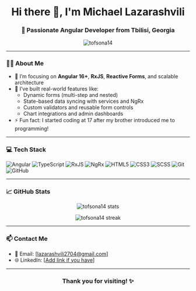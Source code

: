 <h1 align="center">Hi there 👋, I'm Michael Lazarashvili</h1>
<h3 align="center">🚀 Passionate Angular Developer from Tbilisi, Georgia</h3>

<p align="center">
  <img src="https://komarev.com/ghpvc/?username=tofsona14&label=Profile%20views&color=0e75b6&style=flat" alt="tofsona14" />
</p>

---

### 👨‍💻 About Me

- 🧠 I’m focusing on **Angular 16+**, **RxJS**, **Reactive Forms**, and scalable architecture
- 💼 I’ve built real-world features like:
  - Dynamic forms (multi-step and nested)
  - State-based data syncing with services and NgRx
  - Custom validators and reusable form controls
  - Chart integrations and admin dashboards
- ⚡ Fun fact: I started coding at 17 after my brother introduced me to programming!

---

### 💻 Tech Stack

![Angular](https://img.shields.io/badge/-Angular-DD0031?style=flat-square&logo=angular&logoColor=white)
![TypeScript](https://img.shields.io/badge/-TypeScript-3178C6?style=flat-square&logo=typescript&logoColor=white)
![RxJS](https://img.shields.io/badge/-RxJS-B7178C?style=flat-square&logo=ReactiveX&logoColor=white)
![NgRx](https://img.shields.io/badge/-NgRx-7611B6?style=flat-square&logo=redux&logoColor=white)
![HTML5](https://img.shields.io/badge/-HTML5-E34F26?style=flat-square&logo=html5&logoColor=white)
![CSS3](https://img.shields.io/badge/-CSS3-1572B6?style=flat-square&logo=css3&logoColor=white)
![SCSS](https://img.shields.io/badge/-SCSS-CC6699?style=flat-square&logo=sass&logoColor=white)
![Git](https://img.shields.io/badge/-Git-F05032?style=flat-square&logo=git&logoColor=white)
![GitHub](https://img.shields.io/badge/-GitHub-181717?style=flat-square&logo=github&logoColor=white)

---

### 📈 GitHub Stats

<p align="center">
  <img src="https://github-readme-stats.vercel.app/api?username=MichaLL27&show_icons=true&theme=tokyonight" alt="tofsona14 stats" />
</p>

<p align="center">
  <img src="https://github-readme-streak-stats.herokuapp.com/?user=MichaLL27&theme=tokyonight" alt="tofsona14 streak" />
</p>

---

### 📫 Contact Me

- 📧 Email: [lazarashvili2704@gmail.com]
- 🌐 LinkedIn: [[Add link if you have](https://www.linkedin.com/in/michael-lazarashvili-72075a230/)]

---

<h3 align="center">Thank you for visiting! ✨</h3>
